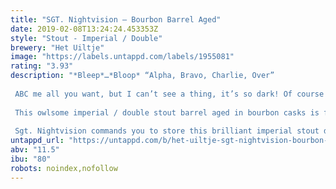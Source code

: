 ```yaml
---
title: "SGT. Nightvision – Bourbon Barrel Aged"
date: 2019-02-08T13:24:24.453353Z
style: "Stout - Imperial / Double"
brewery: "Het Uiltje"
image: "https://labels.untappd.com/labels/1955081"
rating: "3.93"
description: "*Bleep*…*Bloop* “Alpha, Bravo, Charlie, Over”  ABC me all you want, but I can’t see a thing, it’s so dark! Of course you can’t see a thing! You need to strap on your goggles. They are military grade night vision goggles my friend!  This owlsome imperial / double stout barrel aged in bourbon casks is french oak aged with a peaty twist to it. If you are a fan of heavy dark stouts, than you’ll love this absolute banger. Dark as hell, but tasty as heaven.  Sgt. Nightvision commands you to store this brilliant imperial stout dark and cool, and drink it whenever you want. Drinking it while wearing goggles works best."
untappd_url: "https://untappd.com/b/het-uiltje-sgt-nightvision-bourbon-barrel-aged/1955081"
abv: "11.5"
ibu: "80"
robots: noindex,nofollow
---
```

